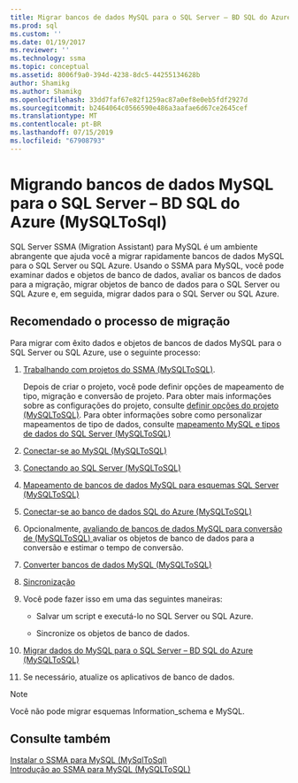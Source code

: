 ```yaml
---
title: Migrar bancos de dados MySQL para o SQL Server – BD SQL do Azure | Microsoft Docs
ms.prod: sql
ms.custom: ''
ms.date: 01/19/2017
ms.reviewer: ''
ms.technology: ssma
ms.topic: conceptual
ms.assetid: 8006f9a0-394d-4238-8dc5-44255134628b
author: Shamikg
ms.author: Shamikg
ms.openlocfilehash: 33dd7faf67e82f1259ac87a0ef8e0eb5fdf2927d
ms.sourcegitcommit: b2464064c0566590e486a3aafae6d67ce2645cef
ms.translationtype: MT
ms.contentlocale: pt-BR
ms.lasthandoff: 07/15/2019
ms.locfileid: "67908793"
---
```

# <a name="migrating-mysql-databases-to-sql-server---azure-sql-db-mysqltosql"></a>Migrando bancos de dados MySQL para o SQL Server – BD SQL do Azure (MySQLToSql)
SQL Server SSMA (Migration Assistant) para MySQL é um ambiente abrangente que ajuda você a migrar rapidamente bancos de dados MySQL para o SQL Server ou SQL Azure. Usando o SSMA para MySQL, você pode examinar dados e objetos de banco de dados, avaliar os bancos de dados para a migração, migrar objetos de banco de dados para o SQL Server ou SQL Azure e, em seguida, migrar dados para o SQL Server ou SQL Azure.  
  
## <a name="recommended-migration-process"></a>Recomendado o processo de migração  
Para migrar com êxito dados e objetos de bancos de dados MySQL para o SQL Server ou SQL Azure, use o seguinte processo:  
  
1.  [Trabalhando com projetos do SSMA &#40;MySQLToSQL&#41;](../../ssma/mysql/working-with-ssma-projects-mysqltosql.md).  
  
    Depois de criar o projeto, você pode definir opções de mapeamento de tipo, migração e conversão de projeto. Para obter mais informações sobre as configurações do projeto, consulte [definir opções do projeto &#40;MySQLToSQL&#41;](../../ssma/mysql/setting-project-options-mysqltosql.md). Para obter informações sobre como personalizar mapeamentos de tipo de dados, consulte [mapeamento MySQL e tipos de dados do SQL Server &#40;MySQLToSQL&#41;](../../ssma/mysql/mapping-mysql-and-sql-server-data-types-mysqltosql.md)  
  
2.  [Conectar-se ao MySQL &#40;MySQLToSQL&#41;](../../ssma/mysql/connecting-to-mysql-mysqltosql.md)  
  
3.  [Conectando ao SQL Server &#40;MySQLToSQL&#41;](../../ssma/mysql/connecting-to-sql-server-mysqltosql.md)  
  
4.  [Mapeamento de bancos de dados MySQL para esquemas SQL Server &#40;MySQLToSQL&#41;](../../ssma/mysql/mapping-mysql-databases-to-sql-server-schemas-mysqltosql.md)  
  
5.  [Conectar-se ao banco de dados SQL do Azure &#40;MySQLToSQL&#41;](../../ssma/mysql/connecting-to-azure-sql-db-mysqltosql.md)  
  
6.  Opcionalmente, [avaliando de bancos de dados MySQL para conversão de &#40;MySQLToSQL&#41; ](../../ssma/mysql/assessing-mysql-databases-for-conversion-mysqltosql.md) avaliar os objetos de banco de dados para a conversão e estimar o tempo de conversão.  
  
7.  [Converter bancos de dados MySQL &#40;MySQLToSQL&#41;](../../ssma/mysql/converting-mysql-databases-mysqltosql.md)  
  
8.  [Sincronização](loading-converted-database-objects-into-sql-server-mysqltosql.md)  
  
9. Você pode fazer isso em uma das seguintes maneiras:  
  
    -   Salvar um script e executá-lo no SQL Server ou SQL Azure.  
  
    -   Sincronize os objetos de banco de dados.  
  
10. [Migrar dados do MySQL para o SQL Server – BD SQL do Azure &#40;MySQLToSQL&#41;](../../ssma/mysql/migrating-mysql-data-into-sql-server-azure-sql-db-mysqltosql.md)  
  
11. Se necessário, atualize os aplicativos de banco de dados.  
  
> [!NOTE]  
> Você não pode migrar esquemas Information_schema e MySQL.  
  
## <a name="see-also"></a>Consulte também  
[Instalar o SSMA para MySQL &#40;MySqlToSql&#41;](../../ssma/mysql/installing-ssma-for-mysql-mysqltosql.md)  
[Introdução ao SSMA para MySQL &#40;MySQLToSQL&#41;](../../ssma/mysql/getting-started-with-ssma-for-mysql-mysqltosql.md)  
  
